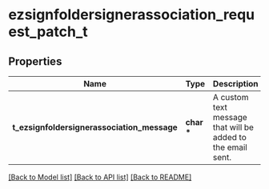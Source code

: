 # ezsignfoldersignerassociation_request_patch_t

## Properties
Name | Type | Description | Notes
------------ | ------------- | ------------- | -------------
**t_ezsignfoldersignerassociation_message** | **char \*** | A custom text message that will be added to the email sent. | [optional] 

[[Back to Model list]](../README.md#documentation-for-models) [[Back to API list]](../README.md#documentation-for-api-endpoints) [[Back to README]](../README.md)


